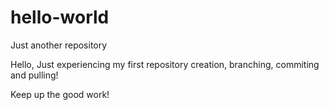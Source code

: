 # hello-world
Just another repository

Hello, 
Just experiencing my first repository creation, branching, commiting and pulling!

Keep up the good work!
